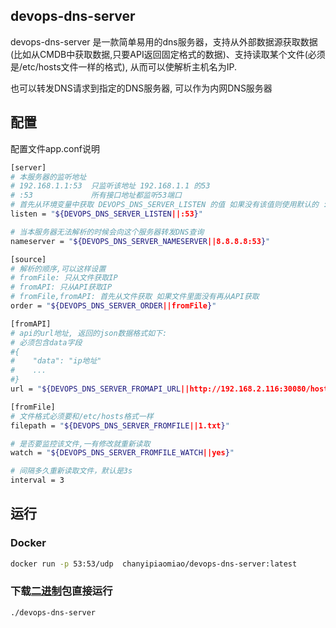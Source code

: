 ## devops-dns-server

devops-dns-server 是一款简单易用的dns服务器，支持从外部数据源获取数据(比如从CMDB中获取数据,只要API返回固定格式的数据)、支持读取某个文件(必须是/etc/hosts文件一样的格式), 从而可以使解析主机名为IP.

也可以转发DNS请求到指定的DNS服务器, 可以作为内网DNS服务器

## 配置

配置文件app.conf说明

```sh
[server]
# 本服务器的监听地址
# 192.168.1.1:53  只监听该地址 192.168.1.1 的53
# :53             所有接口地址都监听53端口
# 首先从环境变量中获取 DEVOPS_DNS_SERVER_LISTEN 的值 如果没有该值则使用默认的 :53
listen = "${DEVOPS_DNS_SERVER_LISTEN||:53}"

# 当本服务器无法解析的时候会向这个服务器转发DNS查询
nameserver = "${DEVOPS_DNS_SERVER_NAMESERVER||8.8.8.8:53}"

[source]
# 解析的顺序,可以这样设置
# fromFile: 只从文件获取IP
# fromAPI: 只从API获取IP
# fromFile,fromAPI: 首先从文件获取 如果文件里面没有再从API获取
order = "${DEVOPS_DNS_SERVER_ORDER||fromFile}"

[fromAPI]
# api的url地址, 返回的json数据格式如下:
# 必须包含data字段
#{
#    "data": "ip地址"
#    ...
#}
url = "${DEVOPS_DNS_SERVER_FROMAPI_URL||http://192.168.2.116:30080/host/findIPByName?TOKEN=vZQKuspMoUdxDVe}"

[fromFile]
# 文件格式必须要和/etc/hosts格式一样
filepath = "${DEVOPS_DNS_SERVER_FROMFILE||1.txt}"

# 是否要监控该文件,一有修改就重新读取
watch = "${DEVOPS_DNS_SERVER_FROMFILE_WATCH||yes}"

# 间隔多久重新读取文件，默认是3s
interval = 3
```

## 运行

### Docker

```sh
docker run -p 53:53/udp  chanyipiaomiao/devops-dns-server:latest
```

### 下载[二进制](https://github.com/chanyipiaomiao/devops-dns-server/releases)包直接运行

```bash
./devops-dns-server
```

